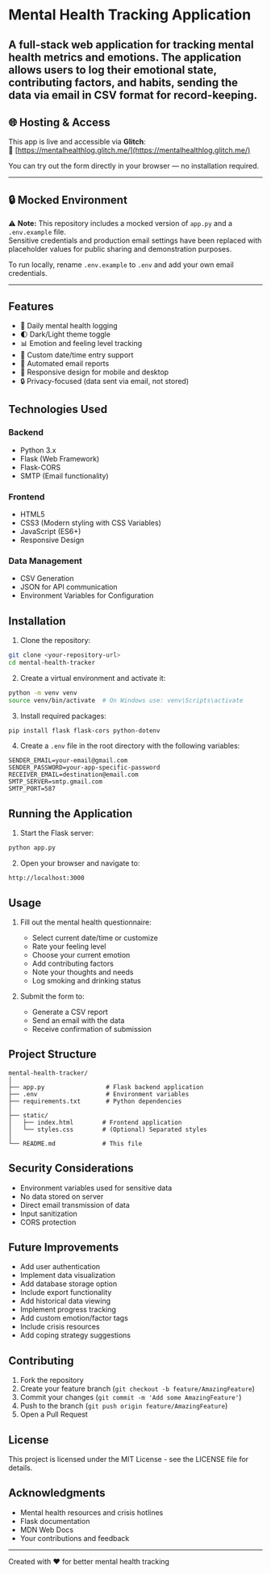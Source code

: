 # Mental Health Tracking Application

A full-stack web application for tracking mental health metrics and emotions. The application allows users to log their emotional state, contributing factors, and habits, sending the data via email in CSV format for record-keeping.
---

## 🌐 Hosting & Access

This app is live and accessible via **Glitch**:  
🔗 [https://mentalhealthlog.glitch.me/](https://mentalhealthlog.glitch.me/)

You can try out the form directly in your browser — no installation required.

---

## 🔒 Mocked Environment

⚠️ **Note:** This repository includes a mocked version of `app.py` and a `.env.example` file.  
Sensitive credentials and production email settings have been replaced with placeholder values for public sharing and demonstration purposes.

To run locally, rename `.env.example` to `.env` and add your own email credentials.

---

## Features

- 📝 Daily mental health logging
- 🌓 Dark/Light theme toggle
- 📊 Emotion and feeling level tracking
- 📅 Custom date/time entry support
- 📧 Automated email reports
- 📱 Responsive design for mobile and desktop
- 🔒 Privacy-focused (data sent via email, not stored)

## Technologies Used

### Backend
- Python 3.x
- Flask (Web Framework)
- Flask-CORS
- SMTP (Email functionality)

### Frontend
- HTML5
- CSS3 (Modern styling with CSS Variables)
- JavaScript (ES6+)
- Responsive Design

### Data Management
- CSV Generation
- JSON for API communication
- Environment Variables for Configuration

## Installation

1. Clone the repository:
```bash
git clone <your-repository-url>
cd mental-health-tracker
```

2. Create a virtual environment and activate it:
```bash
python -m venv venv
source venv/bin/activate  # On Windows use: venv\Scripts\activate
```

3. Install required packages:
```bash
pip install flask flask-cors python-dotenv
```

4. Create a `.env` file in the root directory with the following variables:
```plaintext
SENDER_EMAIL=your-email@gmail.com
SENDER_PASSWORD=your-app-specific-password
RECEIVER_EMAIL=destination@email.com
SMTP_SERVER=smtp.gmail.com
SMTP_PORT=587
```

## Running the Application

1. Start the Flask server:
```bash
python app.py
```

2. Open your browser and navigate to:
```
http://localhost:3000
```

## Usage

1. Fill out the mental health questionnaire:
   - Select current date/time or customize
   - Rate your feeling level
   - Choose your current emotion
   - Add contributing factors
   - Note your thoughts and needs
   - Log smoking and drinking status

2. Submit the form to:
   - Generate a CSV report
   - Send an email with the data
   - Receive confirmation of submission

## Project Structure

```
mental-health-tracker/
│
├── app.py                 # Flask backend application
├── .env                   # Environment variables
├── requirements.txt       # Python dependencies
│
├── static/
│   ├── index.html        # Frontend application
│   └── styles.css        # (Optional) Separated styles
│
└── README.md             # This file
```

## Security Considerations

- Environment variables used for sensitive data
- No data stored on server
- Direct email transmission of data
- Input sanitization
- CORS protection

## Future Improvements

- Add user authentication
- Implement data visualization
- Add database storage option
- Include export functionality
- Add historical data viewing
- Implement progress tracking
- Add custom emotion/factor tags
- Include crisis resources
- Add coping strategy suggestions

## Contributing

1. Fork the repository
2. Create your feature branch (`git checkout -b feature/AmazingFeature`)
3. Commit your changes (`git commit -m 'Add some AmazingFeature'`)
4. Push to the branch (`git push origin feature/AmazingFeature`)
5. Open a Pull Request

## License

This project is licensed under the MIT License - see the LICENSE file for details.

## Acknowledgments

- Mental health resources and crisis hotlines
- Flask documentation
- MDN Web Docs
- Your contributions and feedback

---

Created with ❤️ for better mental health tracking
